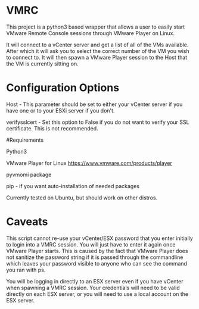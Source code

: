 # VMRC

This project is a python3 based wrapper that allows a user to easily start VMware Remote Console sessions through VMware Player on Linux.

It will connect to a vCenter server and get a list of all of the VMs available.  After which it will ask you to select the correct number
of the VM you wish to connect to.  It will then spawn a VMware Player session to the Host that the VM is currently sitting on.

# Configuration Options

Host - This parameter should be set to either your vCenter server if you have one or to your ESXi server if you don't.

verifysslcert - Set this option to False if you do not want to verify your SSL certificate.  This is not recommended.


#Requirements

Python3

VMware Player for Linux https://www.vmware.com/products/player

pyvmomi package

pip - if you want auto-installation of needed packages

Currently tested on Ubuntu, but should work on other distros.


# Caveats

This script cannot re-use your vCenter/ESX password that you enter initially to login into a VMRC session.  You will just have to enter it again once VMware Player starts.
This is caused by the fact that VMware Player does not sanitize the password string if it is passed through the commandline which leaves your password
visible to anyone who can see the command you ran with ps.

You will be logging in directly to an ESX server even if you have vCenter when spawning a VMRC session. Your credentials will need to be valid directly on
each ESX server, or you will need to use a local account on the ESX server.
